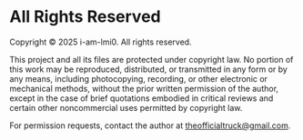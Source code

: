 # All Rights Reserved

Copyright © 2025 i-am-lmi0. All rights reserved.

This project and all its files are protected under copyright law. No portion of this work may be reproduced, distributed, or transmitted in any form or by any means, including photocopying, recording, or other electronic or mechanical methods, without the prior written permission of the author, except in the case of brief quotations embodied in critical reviews and certain other noncommercial uses permitted by copyright law.

For permission requests, contact the author at theofficialtruck@gmail.com.
